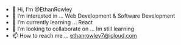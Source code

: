 - 👋 Hi, I’m @EthanRowley
- 👀 I’m interested in ... Web Development & Software Development 
- 🌱 I’m currently learning ... React
- 💞️ I’m looking to collaborate on ... Im still learning 
- 📫 How to reach me ...
ethanrowley7@icloud.com

<!---
EthanRowley/EthanRowley is a ✨ special ✨ repository because its `README.md` (this file) appears on your GitHub profile.
You can click the Preview link to take a look at your changes.
--->
